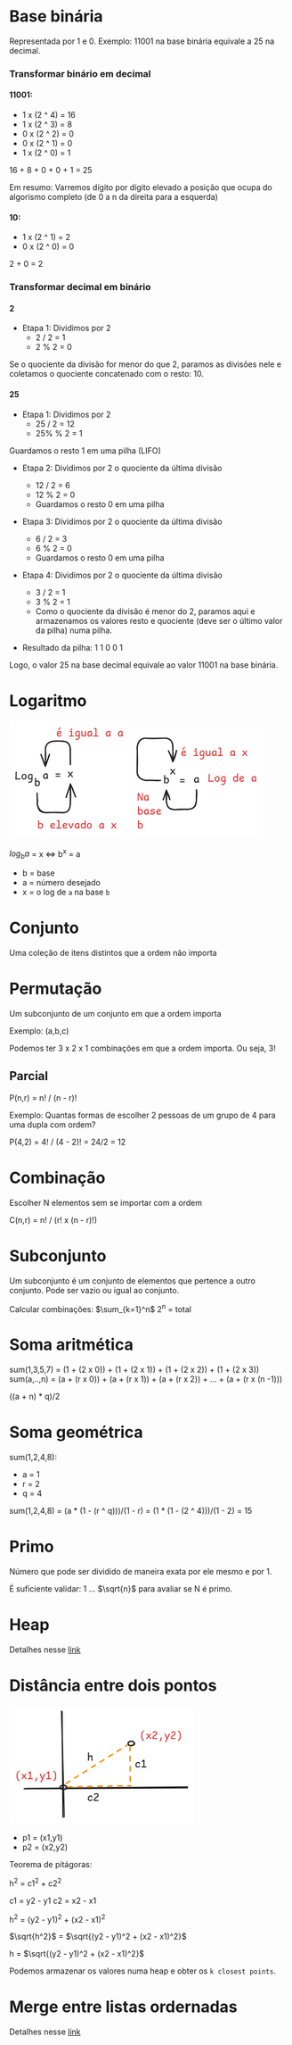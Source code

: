 # Base binária

Representada por 1 e 0. Exemplo: 11001 na base binária equivale a 25 na decimal.

### Transformar binário em decimal

#### 11001:

- 1 x (2 ^ 4) = 16
- 1 x (2 ^ 3) = 8
- 0 x (2 ^ 2) = 0
- 0 x (2 ^ 1) = 0
- 1 x (2 ^ 0) = 1

16 + 8 + 0 + 0 + 1 = 25

Em resumo: Varremos dígito por dígito elevado a posição que ocupa do algorismo completo (de 0 a n da direita para a esquerda)

#### 10:

- 1 x (2 ^ 1) = 2
- 0 x (2 ^ 0) = 0

2 + 0 = 2

### Transformar decimal em binário

#### 2
- Etapa 1: Dividimos por 2
    - 2 / 2 = 1
    - 2 % 2 = 0

Se o quociente da divisão for menor do que 2, paramos as divisões nele e coletamos o quociente concatenado com o resto: 10.


#### 25

- Etapa 1: Dividimos por 2
    - 25 / 2 = 12
    - 25% % 2 = 1

Guardamos o resto 1 em uma pilha (LIFO)

- Etapa 2: Dividimos por 2 o quociente da última divisão
    - 12 / 2 = 6
    - 12 % 2 = 0
    - Guardamos o resto 0 em uma pilha

- Etapa 3: Dividimos por 2 o quociente da última divisão
    - 6 / 2 = 3
    - 6 % 2 = 0
    - Guardamos o resto 0 em uma pilha

- Etapa 4: Dividimos por 2 o quociente da última divisão
    - 3 / 2 = 1
    - 3 % 2 = 1
    - Como o quociente da divisão é menor do 2, paramos aqui e armazenamos os valores resto e quociente (deve ser o último valor da pilha) numa pilha.

- Resultado da pilha:
1
1
0
0
1

Logo, o valor 25 na base decimal equivale ao valor 11001 na base binária.


# Logaritmo
![Logaritmo](logaritmo.png)
![Exponencial](exponencial.png)

$log{_b}{a}$ = x <=> b<sup>x</sup> = a

- b = base
- a = número desejado
- x = o log de `a` na base `b`


# Conjunto

Uma coleção de itens distintos que a ordem não importa

# Permutação

Um subconjunto de um conjunto em que a ordem importa

Exemplo: (a,b,c)

Podemos ter 3 x 2 x 1 combinações em que a ordem importa. Ou seja, 3!


## Parcial

P(n,r) = n! / (n - r)!

Exemplo: Quantas formas de escolher 2 pessoas de um grupo de 4 para uma dupla com ordem?

P(4,2) = 4! / (4 - 2)! = 24/2 = 12


# Combinação

Escolher N elementos sem se importar com a ordem

C(n,r) = n! / (r! x (n - r)!)


# Subconjunto

Um subconjunto é um conjunto de elementos que pertence a outro conjunto. Pode ser vazio ou igual ao conjunto. 

Calcular combinações: $\sum_{k=1}^n$  2<sup>n</sup> = total


# Soma aritmética

sum(1,3,5,7) = (1 + (2 x 0)) + (1 + (2 x 1)) + (1 + (2 x 2)) + (1 + (2 x 3))
sum(a,..,n) = (a + (r x 0)) + (a + (r x 1)) + (a + (r x 2)) + ... + (a + (r x (n -1)))

((a + n) * q)/2

# Soma geométrica

sum(1,2,4,8):
- a = 1
- r = 2
- q = 4


sum(1,2,4,8) = (a * (1 - (r ^ q)))/(1 - r) = (1 * (1 - (2 ^ 4)))/(1 - 2) = 15

# Primo

Número que pode ser dividido de maneira exata por ele mesmo e por 1.

É suficiente validar: 1 ... $\sqrt{n}$ para avaliar se N é primo.


# Heap

Detalhes nesse [link](README_heap.md)

# Distância entre dois pontos

![Distância](Distancia.png)

- p1 = (x1,y1)
- p2 = (x2,y2)

Teorema de pitágoras:

h<sup>2</sup> = c1<sup>2</sup> + c2<sup>2</sup>

c1 = y2 - y1 
c2 = x2 - x1 

h<sup>2</sup> = (y2 - y1)<sup>2</sup> + (x2 - x1)<sup>2</sup>

$\sqrt{h^2}$ = $\sqrt{(y2 - y1)^2 + (x2 - x1)^2}$

h = $\sqrt{(y2 - y1)^2 + (x2 - x1)^2}$

Podemos armazenar os valores numa heap e obter os `k closest points`.

# Merge entre listas ordernadas

Detalhes nesse [link](README_merge_list.md)

